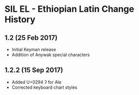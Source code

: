SIL EL - Ethiopian Latin Change History
=======================================

1.2 (25 Feb 2017)
-----------------

* Initial Keyman release
* Addition of Anywak special characters

1.2.2 (15 Sep 2017)
-------------------

* Added U+0294 ʔ for Ale
* Corrected keyboard chart styles